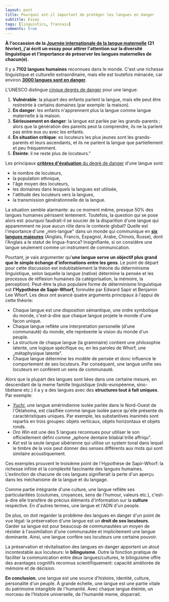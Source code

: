 ```yaml
---
layout: post
title: Pourquoi est-il important de protéger les langues en danger
subtitle: Essay
tags: [linguistics, francais]
comments: true
---
```


**À l'occassion de la [Journée internationale de la langue maternelle](https://www.un.org/fr/observances/mother-language-day) (21 février), j'ai écrit un essay pour attirer l'attention sur la diversité linguistique et l'importance de préserver les langues maternelles de chacun(e).**

Il y a **7102 langues humaines** reconnues dans le monde. C'est une richesse linguistique et culturelle extraordinaire, mais elle est toutefois ménacée, car environ **[3000 langues sont en danger](https://www.ethnologue.com/endangered-languages)**.

L'UNESCO distingue [cinque degrés de danger](http://www.unesco.org/new/en/communication-and-information/access-to-knowledge/linguistic-diversity-andmultilingualism-on-internet/atlas-of-languages-in-danger/) pour une langue:

1.  **Vulnérable**: la plupart des enfants parlent la langue, mais elle peut être restreinte à certains domaines (par exemple: la maison).
2.  **En danger**: les enfants n'apprennent plus la langue comme langue maternelle à la maison.
3.  **Sérieusement en danger**: la langue est parlée par les grands-parents ; alors que la génération des parents peut la comprendre, ils ne la parlent pas entre eux ou avec les enfants.
4.  **En situation critique**: es locuteurs les plus jeunes sont les grands-parents et leurs ascendants, et ils ne parlent la langue que partiellement et peu fréquemment.
5.  **Éteinte**: il ne reste plus de locuteurs."

Les principaux [**critères d'évaluation** du degré de danger](https://www.ethnologue.com/endangered-languages) d'une langue sont:

-   le nombre de locuteurs,
-   la population ethnique,
-   l'âge moyen des locuteurs,
-   les domaines dans lesquels la langues est utilisée,
-   l'attitude des locuteurs vers la langues,
-   la transmission générationnelle de la langue.

La situation semble alarmante: au ce moment même, presque 50% des langues humaines périssent lentement. Toutefois, la question qui se pose alors est: pourquoi faudrait-il se soucier de la disparition d'une langue qui apparemment ne joue aucun rôle dans le contexte global? Quelle est l'importance d'une „mini-langue" dans un monde qui communique en [**six langues majeures**](http://www.un.org/depts/DGACM/faqs.shtml) (Anglais, Francis, Espagnol, Arabe, Chinois, Russe), dont l'Anglais a le statut de lingua-franca? Insignifiante, si on considère une langue seulement comme un instrument de communication.

Pourtant, je vais argumenter qu'**une langue serve un objectif plus grand que le simple échange d'informations entre les gens**. Le point de départ pour cette discussion est indubitablement la théorie du déterminisme linguistique, selon laquelle la langue (native) détermine la pensée et les processus de réflexion humaines (la catégorisation, la mémoire, la perception). Peut-être la plus populaire forme de déterminisme linguistique est **l'Hypothèse de Sapir-Whorf,** formulée par Edward Sapir et Benjamin Lee Whorf. Les deux ont avancé quatre arguments principaux à l'appui de cette théorie:

-   Chaque langue est une disposition sémantique, une ordre symbolique du monde, c'est-à-dire que chaque langue projete le monde d'une facon unique.
-   Chaque langue reflète une interpretation personelle (d'une communauté) du monde, elle représente la vision du monde d'un peuple.
-   La structure de chaque langue (la grammaire) contient une philosophie latente, une logique spécifique ou, en les paroles de Whorf, une „métaphysique latente".
-   Chaque langue détermine les modèle de pensée et donc influence le comportement de ses locuteurs. Par conséquent, une langue unifie ses locuteurs en conférent un sens de communauté.

Alors que la plupart des langues sont liées dans une certaine mesure, en descendant de la meme famille linguistique (indo-européenne, sino-tibétane etc.) il a y a des langues avec des **structures tout à fait uniques**. Par exemple:

-   *[Yuchi](http://www.yuchilanguage.org)*, une langue amérindienne isolée parlée dans le Nord-Ouest de l'Oklahoma, est clasifiée comme langue isolée parce qu'elle présente ds caractéristiques uniques. Par exemple, les substantives inanimés sont repartis en trois groupes: objets verticaux, objets horizontaux et objets ronds.
-   *Oro Win* est une des 5 langues reconnues pour utiliser le son officiellement défini comme „aphone dentaire bilabial trille affriqu".
-   *Ket* est la seule langue sibérienne qui utilise un system tonal dans lequel le timbre de la voix peut donner des senses différents aux mots qui sont similaire acoustiquement.

Ces exemples prouvent le troisième point de l'Hypothèse de Sapir-Whorf: la richesse infinie et la complexité fascinante des langues humaines. L'extinction de chacune de ces langues signifierait la perte d'un aperçu dans les méchanisme de la langue et du langage.

Comme partie intégrante d'une culture, une langue reflète ses particularitées (coutumes, croyances, sens de l'humour, valeurs etc.), c'est-à-dire elle transfère de préciux éléments d'information sur la **culture** respéctive. En d'autres termes, une langue et l'ADN d'un people.

De plus, on doit regarder la problème des langues en danger d'un point de vue légal: la préservation d'une langue est un **droit de ses locuteurs**. Garder sa langue est pour beaucoup de communautées un moyen de résister à l'assimilation d'une communautée et implicitement une langue dominante. Ainsi, une langue confère ses locuteurs une certaine pouvoir.

La préservation et révitalisation des langues en danger apportent un atout incontestable aux locuteurs: le **bilinguisme**. Outre la fonction pratique de faciliter la communication entre deux langues/cultures, le bilinguisme offre des avantages cognitifs reconnus scientifiquement: capacité améliorée de mémoire et de décision.

**En conclusion**, une langue est une source d'histoire, identité, culture, personalité d'un peuple. À grande échelle, une langue est une partie vitale du patrimoine intangible de l'humanité. Avec chaque langue éteinte, un morceau de l'histoire universelle, de l'humanité meme, disparrait.